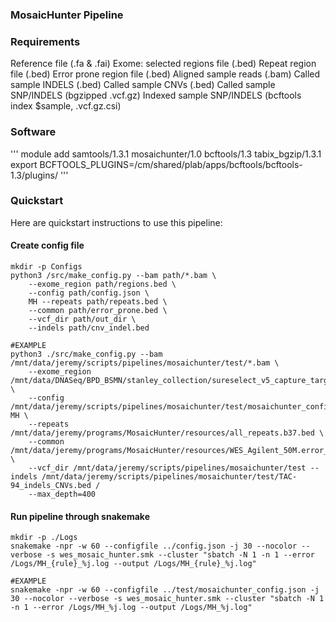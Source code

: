 ### MosaicHunter Pipeline

### Requirements

Reference file (.fa & .fai)
Exome: selected regions file (.bed)
Repeat region file (.bed)
Error prone region file (.bed)
Aligned sample reads (.bam)
Called sample INDELS (.bed)
Called sample CNVs (.bed)
Called sample SNP/INDELS (bgzipped .vcf.gz)
Indexed sample SNP/INDELS (bcftools index $sample, .vcf.gz.csi)

### Software
'''
module add samtools/1.3.1 mosaichunter/1.0 bcftools/1.3 tabix_bgzip/1.3.1 
export BCFTOOLS_PLUGINS=/cm/shared/plab/apps/bcftools/bcftools-1.3/plugins/
'''
### Quickstart

Here are quickstart instructions to use this pipeline: 


#### Create config file

```
mkdir -p Configs
python3 /src/make_config.py --bam path/*.bam \ 
    --exome_region path/regions.bed \
    --config path/config.json \
    MH --repeats path/repeats.bed \
    --common path/error_prone.bed \
    --vcf_dir path/out_dir \ 
    --indels path/cnv_indel.bed 

#EXAMPLE
python3 ./src/make_config.py --bam /mnt/data/jeremy/scripts/pipelines/mosaichunter/test/*.bam \
    --exome_region /mnt/data/DNASeq/BPD_BSMN/stanley_collection/sureselect_v5_capture_targets/S04380110_Covered.bed \
    --config /mnt/data/jeremy/scripts/pipelines/mosaichunter/test/mosaichunter_config.json MH \
    --repeats /mnt/data/jeremy/programs/MosaicHunter/resources/all_repeats.b37.bed \
    --common /mnt/data/jeremy/programs/MosaicHunter/resources/WES_Agilent_50M.error_prone.b37.bed \
    --vcf_dir /mnt/data/jeremy/scripts/pipelines/mosaichunter/test --indels /mnt/data/jeremy/scripts/pipelines/mosaichunter/test/TAC-94_indels_CNVs.bed / 
    --max_depth=400
```

#### Run pipeline through snakemake

```
mkdir -p ./Logs
snakemake -npr -w 60 --configfile ../config.json -j 30 --nocolor --verbose -s wes_mosaic_hunter.smk --cluster "sbatch -N 1 -n 1 --error /Logs/MH_{rule}_%j.log --output /Logs/MH_{rule}_%j.log"

#EXAMPLE
snakemake -npr -w 60 --configfile ../test/mosaichunter_config.json -j 30 --nocolor --verbose -s wes_mosaic_hunter.smk --cluster "sbatch -N 1 -n 1 --error /Logs/MH_%j.log --output /Logs/MH_%j.log"
```
